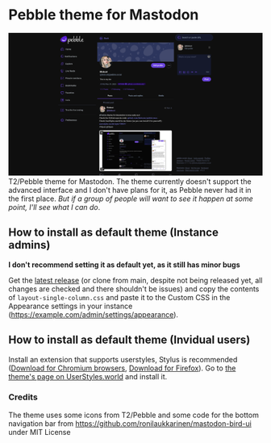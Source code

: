 # Pebble theme for Mastodon
![Preview of the theme](preview.png)
T2/Pebble theme for Mastodon. The theme currently doesn't support the advanced interface and I don't have plans for it, as Pebble never had it in the first place. *But if a group of people will want to see it happen at some point, I'll see what I can do*.

## How to install as default theme (Instance admins)
**I don't recommend setting it as default yet, as it still has minor bugs**

Get the [latest release](https://github.com/blobcatz/pebble-mastodon-theme/releases/latest) (or clone from main, despite not being released yet, all changes are checked and there shouldn't be issues) and copy the contents of `layout-single-column.css` and paste it to the Custom CSS in the Appearance settings in your instance (https://example.com/admin/settings/appearance).

## How to install as default theme (Invidual users)
Install an extension that supports userstyles, Stylus is recommended ([Download for Chromium browsers](https://chrome.google.com/webstore/detail/stylus/clngdbkpkpeebahjckkjfobafhncgmne), [Download for Firefox](https://addons.mozilla.org/firefox/addon/styl-us/)).
Go to [the theme's page on UserStyles.world](https://userstyles.world/style/12847/pebble-theme-for-mastodon) and install it.

### Credits
The theme uses some icons from T2/Pebble and some code for the bottom navigation bar from https://github.com/ronilaukkarinen/mastodon-bird-ui under MIT License
